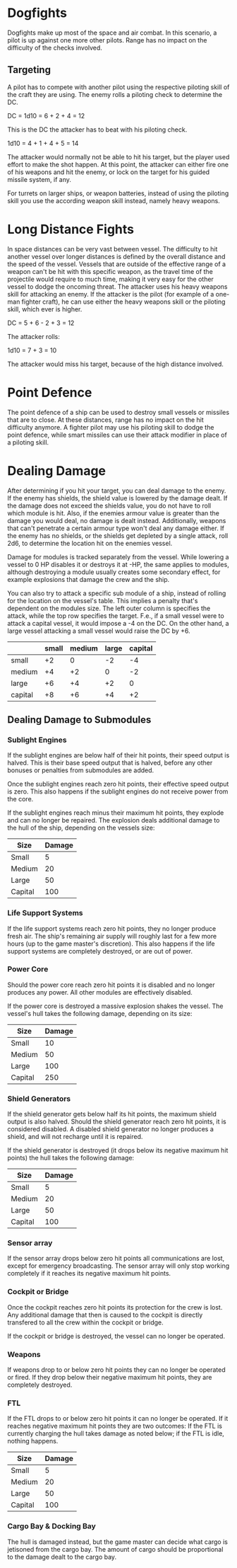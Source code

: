# Dogfights

Dogfights make up most of the space and air combat. In this scenario, a pilot is up against one more other pilots. 
Range has no impact on the difficulty of the checks involved.

## Targeting

A pilot has to compete with another pilot using the respective piloting skill of the craft they are using.
The enemy rolls a piloting check to determine the DC.

<div class="formula formula-top formula-bottom">
DC = 1d10 = 
<span data-bracket-bottom="roll">6</span>
<span data-bracket-top="enemy piloting skill">+ 2</span>
<span data-bracket-bottom="speed">+ 4</span>
= 12
</div>

This is the DC the attacker has to beat with his piloting check.

<div class="formula formula-top formula-bottom">
1d10 = 
<span data-bracket-bottom="roll">4</span>
<span data-bracket-top="piloting skill">+ 1</span>
<span data-bracket-bottom="speed">+ 4</span>
<span data-bracket-top="effort">+ 5</span>
= 14
</div>

The attacker would normally not be able to hit his target, but the player used effort to make the shot happen.
At this point, the attacker can either fire one of his weapons and hit the enemy, or lock on the target for 
his guided missile system, if any.

For turrets on larger ships, or weapon batteries, instead of using the piloting skill you use the according
weapon skill instead, namely heavy weapons.

# Long Distance Fights

In space distances can be very vast between vessel. The difficulty to hit another vessel over longer distances
is defined by the overall distance and the speed of the vessel. Vessels that are outside of the effective range
of a weapon can't be hit with this specific weapon, as the travel time of the projectile would require to much 
time, making it very easy for the other vessel to dodge the oncoming threat. The attacker uses his heavy weapons
skill for attacking an enemy. If the attacker is the pilot (for example of a one-man fighter craft), he can use
either the heavy weapons skill or the piloting skill, which ever is higher.

<div class="formula formula-top formula-bottom">
DC = 
<span data-bracket-bottom="base">5</span>
<span data-bracket-top="range">+ 6</span>
<span data-bracket-bottom="speed">- 2</span>
<span data-bracket-top="piloting skill">+ 3</span>
= 12
</div>

The attacker rolls:

<div class="formula formula-top formula-bottom">
1d10 = 
<span data-bracket-bottom="roll">7</span>
<span data-bracket-top="piloting skill">+ 3</span>
= 10
</div>

The attacker would miss his target, because of the high distance involved.

# Point Defence

The point defence of a ship can be used to destroy small vessels or missiles that are to close. At these distances,
range has no impact on the hit difficulty anymore. A fighter pilot may use his piloting skill to dodge the point defence,
while smart missiles can use their attack modifier in place of a piloting skill.

# Dealing Damage

After determining if you hit your target, you can deal damage to the enemy. 
If the enemy has shields, the shield value is lowered by the damage dealt. If the damage
does not exceed the shields value, you do not have to roll which module is hit. Also, if 
the enemies armour value is greater than the damage you would deal, no damage is dealt 
instead. Additionally, weapons that can't penetrate a certain armour type won't deal
any damage either.
If the enemy has no shields, or the shields get depleted by a single attack, roll 2d6,
to determine the location hit on the enemies vessel.

Damage for modules is tracked separately from the vessel. While lowering a vessel to 0 HP
disables it or destroys it at -HP, the same applies to modules, although destroying a module
usually creates some secondary effect, for example explosions that damage the crew and the ship.

You can also try to attack a specific sub module of a ship, instead of rolling for the location
on the vessel's table. This implies a penalty that's dependent on the modules size.
The left outer column is specifies the attack, while the top row specifies the target.
F.e., if a small vessel were to attack a capital vessel, it would impose a -4 on the DC. 
On the other hand, a large vessel attacking a small vessel would raise the DC by +6.

|         | small | medium | large | capital |
| ------- | ----- | ------ | ----- | ------- |
| small   | +2    | 0      | -2    | -4      |
| medium  | +4    | +2     | 0     | -2      |
| large   | +6    | +4     | +2    | 0       |
| capital | +8    | +6     | +4    | +2      |

## Dealing Damage to Submodules

### Sublight Engines

If the sublight engines are below half of their hit points, their speed output
is halved. This is their base speed output that is halved, before any other
bonuses or penalties from submodules are added.

Once the sublight engines reach zero hit points, their effective speed output
is zero. This also happens if the sublight engines do not receive power from
the core.

If the sublight engines reach minus their maximum hit points, they explode and
can no longer be repaired. The explosion deals additional damage to the hull of
the ship, depending on the vessels size:

| Size     | Damage
|----------|----------
| Small    | 5
| Medium   | 20
| Large    | 50
| Capital  | 100

### Life Support Systems

If the life support systems reach zero hit points, they no longer produce fresh
air. The ship's remaining air supply will roughly last for a few more hours (up
to the game master's discretion). This also happens if the life support systems
are completely destroyed, or are out of power.

### Power Core

Should the power core reach zero hit points it is disabled and no longer
produces any power. All other modules are effectively disabled.

If the power core is destroyed a massive explosion shakes the vessel. The
vessel's hull takes the following damage, depending on its size:

| Size     | Damage
|----------|----------
| Small    | 10
| Medium   | 50
| Large    | 100
| Capital  | 250

### Shield Generators

If the shield generator gets below half its hit points, the maximum shield
output is also halved. Should the shield generator reach zero hit points, it is
considered disabled. A disabled shield generator no longer produces a shield,
and will not recharge until it is repaired.

If the shield generator is destroyed (it drops below its negative maximum hit
points) the hull takes the following damage:

| Size     | Damage
|----------|----------
| Small    | 5
| Medium   | 20
| Large    | 50
| Capital  | 100

### Sensor array

If the sensor array drops below zero hit points all communications are lost,
except for emergency broadcasting. The sensor array will only stop working
completely if it reaches its negative maximum hit points.

### Cockpit or Bridge

Once the cockpit reaches zero hit points its protection for the crew is lost.
Any additional damage that then is caused to the cockpit is directly transfered
to all the crew within the cockpit or bridge.

If the cockpit or bridge is destroyed, the vessel can no longer be operated.

### Weapons

If weapons drop to or below zero hit points they can no longer be operated or
fired. If they drop below their negative maximum hit points, they are completely
destroyed.

### FTL

If the FTL drops to or below zero hit points it can no longer be operated. If it
reaches negative maximum hit points they are two outcomes: If the FTL is
currently charging the hull takes damage as noted below; if the FTL is idle,
nothing happens.

| Size     | Damage
|----------|----------
| Small    | 5
| Medium   | 20
| Large    | 50
| Capital  | 100

### Cargo Bay & Docking Bay

The hull is damaged instead, but the game master can decide what cargo is
jetisoned from the cargo bay. The amount of cargo should be proportional to
the damage dealt to the cargo bay.
